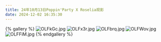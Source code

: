 ```yaml
---
title: 24年10月13日Poppin'Party X Roselia观影
date: 2024-12-02 16:35:30
---
```

{% gallery %}
![OLFkGc.jpg](https://ooo.0x0.ooo/2024/12/03/OLFkGc.jpg)
![OLFx3r.jpg](https://ooo.0x0.ooo/2024/12/03/OLFx3r.jpg)
![OLFbrq.jpg](https://ooo.0x0.ooo/2024/12/03/OLFbrq.jpg)
![OLFWov.jpg](https://ooo.0x0.ooo/2024/12/03/OLFWov.jpg)
![OLFFiM.jpg](https://ooo.0x0.ooo/2024/12/03/OLFFiM.jpg)
{% endgallery %}